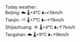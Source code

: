 Today weather:  
Beijing: ☁️   🌡️+4°C 🌬️↙5km/h  
Tianjin: ⛅️  🌡️+7°C 🌬️→11km/h  
Shijiazhuang: ☀️   🌡️+4°C 🌬️↑7km/h  
Tangshan: ☁️   🌡️+9°C 🌬️↗9km/h  
